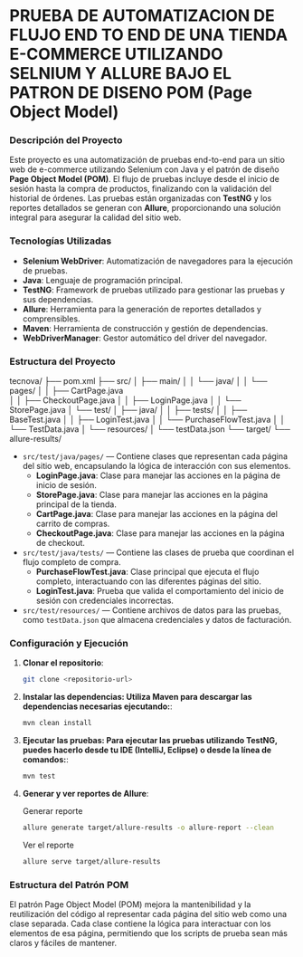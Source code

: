 
# PRUEBA DE AUTOMATIZACION DE FLUJO END TO END DE UNA TIENDA E-COMMERCE UTILIZANDO SELNIUM Y ALLURE BAJO EL PATRON DE DISENO POM (Page Object Model)

### Descripción del Proyecto

Este proyecto es una automatización de pruebas end-to-end para un sitio web de e-commerce utilizando Selenium con Java y el patrón de diseño **Page Object Model (POM)**. El flujo de pruebas incluye desde el inicio de sesión hasta la compra de productos, finalizando con la validación del historial de órdenes. Las pruebas están organizadas con **TestNG** y los reportes detallados se generan con **Allure**, proporcionando una solución integral para asegurar la calidad del sitio web.



### Tecnologías Utilizadas

- **Selenium WebDriver**: Automatización de navegadores para la ejecución de pruebas.
- **Java**: Lenguaje de programación principal.
- **TestNG**: Framework de pruebas utilizado para gestionar las pruebas y sus dependencias.
- **Allure**: Herramienta para la generación de reportes detallados y comprensibles.
- **Maven**: Herramienta de construcción y gestión de dependencias.
- **WebDriverManager**: Gestor automático del driver del navegador.

### Estructura del Proyecto

tecnova/
├── pom.xml
├── src/
│   ├── main/
│   │   └── java/
│   │       └── pages/
│   │           ├── CartPage.java  
│   │           ├── CheckoutPage.java
│   │           ├── LoginPage.java
│   │           └── StorePage.java
│   └── test/
│       ├── java/
│       │   ├── tests/
│       │        ├── BaseTest.java
│       │        ├── LoginTest.java
│       │        └── PurchaseFlowTest.java
│       │        └── TestData.java
│       └── resources/
│           └── testData.json
└── target/
    └── allure-results/


- `src/test/java/pages/` — Contiene clases que representan cada página del sitio web, encapsulando la lógica de interacción con sus elementos.
  - **LoginPage.java**: Clase para manejar las acciones en la página de inicio de sesión.
  - **StorePage.java**: Clase para manejar las acciones en la página principal de la tienda.
  - **CartPage.java**: Clase para manejar las acciones en la página del carrito de compras.
  - **CheckoutPage.java**: Clase para manejar las acciones en la página de checkout.
- `src/test/java/tests/` — Contiene las clases de prueba que coordinan el flujo completo de compra.
  - **PurchaseFlowTest.java**: Clase principal que ejecuta el flujo completo, interactuando con las diferentes páginas del sitio.
  - **LoginTest.java**: Prueba que valida el comportamiento del inicio de sesión con credenciales incorrectas.
- `src/test/resources/` — Contiene archivos de datos para las pruebas, como `testData.json` que almacena credenciales y datos de facturación.


### Configuración y Ejecución

1. **Clonar el repositorio**:
   ```sh
   git clone <repositorio-url>
   ```


2. **Instalar las dependencias: Utiliza Maven para descargar las dependencias necesarias ejecutando:**:
   
    ```sh
    mvn clean install
    ```


3. **Ejecutar las pruebas: Para ejecutar las pruebas utilizando TestNG, puedes hacerlo desde tu IDE (IntelliJ, Eclipse) o desde la línea de comandos:**:


    ```sh
    mvn test
    ```

    
4. **Generar y ver reportes de Allure**:

   Generar reporte
     ```sh
    allure generate target/allure-results -o allure-report --clean
     ```

    Ver el reporte
     ```sh
    allure serve target/allure-results
     ```


### Estructura del Patrón POM

El patrón Page Object Model (POM) mejora la mantenibilidad y la reutilización del código al representar cada página del sitio web como una clase separada. Cada clase contiene la lógica para interactuar con los elementos de esa página, permitiendo que los scripts de prueba sean más claros y fáciles de mantener.
     
